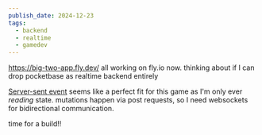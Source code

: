 ```yaml
---
publish_date: 2024-12-23
tags:
  - backend
  - realtime
  - gamedev
---
```



https://big-two-app.fly.dev/ all working on fly.io now. thinking about if I can drop pocketbase as realtime backend entirely

[Server-sent event](https://developer.mozilla.org/en-US/docs/Web/API/Server-sent_events/Using_server-sent_events) seems like a perfect fit for this game as I'm only ever *reading* state. mutations happen via post requests, so I need websockets for bidirectional communication. 

time for a build!!